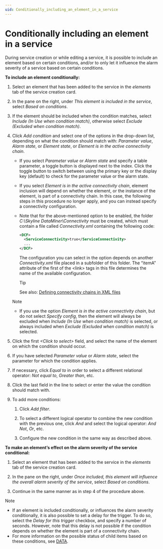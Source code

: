 ```yaml
---
uid: Conditionally_including_an_element_in_a_service
---
```


# Conditionally including an element in a service

During service creation or while editing a service, it is possible to include an element based on certain conditions, and/or to only let it influence the alarm severity of a service based on certain conditions.

**To include an element conditionally:**

1. Select an element that has been added to the service in the *elements* tab of the service creation card.

1. In the pane on the right, under *This element is included in the service*, select *Based on conditions*.

1. If the element should be included when the condition matches, select *Include (In Use when condition match)*, otherwise select *Exclude (Excluded when condition match)*.

1. Click *Add condition* and select one of the options in the drop-down list, depending on what the condition should match with: *Parameter value*, *Alarm state*, or *Element state*, or *Element is in the active connectivity chain*.

   - If you select *Parameter value* or *Alarm state* and specify a table parameter, a toggle button is displayed next to the index. Click the toggle button to switch between using the primary key or the display key (default) to check for the parameter value or the alarm state.

   - If you select *Element is in the active connectivity chain*, element inclusion will depend on whether the element, or the instance of the element, is part of a connectivity chain. In this case, the following steps in this procedure no longer apply, and you can instead specify a connectivity configuration.

   - Note that for the above-mentioned option to be enabled, the folder *C:\\Skyline DataMiner\\Connectivity* must be created, which must contain a file called *Connectivity.xml* containing the following code:

     ```xml
     <DCF>
       <ServiceConnectivity>true</ServiceConnectivity>
       ...
     </DCF>
     ```

     The configuration you can select in the option depends on another *Connectivity.xml* file placed in a subfolder of this folder. The “itemA” attribute of the first of the \<link> tags in this file determines the name of the available configuration.

     > [!TIP]
     > See also:
     > [Defining connectivity chains in XML files](xref:Defining_connectivity_chains_in_XML_files)

   > [!NOTE]
   > - If you use the option *Element is in the active connectivity chain*, but do not select *Specify config*, then the element will always be excluded when *Include (In Use when condition match)* is selected, or always included when *Exclude (Excluded when condition match)* is selected.

1. Click the first *\<Click to select>* field, and select the name of the element on which the condition should occur.

1. If you have selected *Parameter value* or *Alarm state*, select the parameter for which the condition applies.

1. If necessary, click *Equal to* in order to select a different relational operator: *Not equal to*, *Greater than*, etc.

1. Click the last field in the line to select or enter the value the condition should match with.

1. To add more conditions:

   1. Click *Add filter*.

   1. To select a different logical operator to combine the new condition with the previous one, click *And* and select the logical operator: *And Not*, *Or*, etc.

   1. Configure the new condition in the same way as described above.

**To make an element’s effect on the alarm severity of the service conditional:**

1. Select an element that has been added to the service in the *elements* tab of the service creation card.

1. In the pane on the right, under *Once included, this element will influence the overall alarm severity of the service*, select *Based on conditions*.

1. Continue in the same manner as in step 4 of the procedure above.

> [!NOTE]
>
> - If an element is included conditionally, or influences the alarm severity conditionally, it is also possible to set a delay for the trigger. To do so, select the *Delay for this trigger* checkbox, and specify a number of seconds. However, note that this delay is not possible if the condition depends on whether the element is part of a connectivity chain.
> - For more information on the possible status of child items based on these conditions, see [DATA](xref:Service_card_pages#data).
